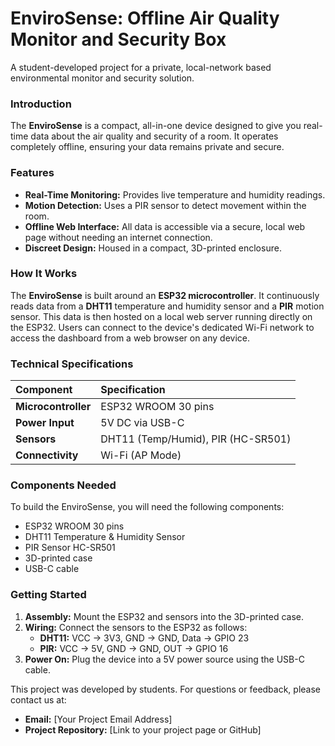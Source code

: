 # EnviroSense: Offline Air Quality Monitor and Security Box

A student-developed project for a private, local-network based environmental monitor and security solution.

### **Introduction**
The **EnviroSense** is a compact, all-in-one device designed to give you real-time data about the air quality and security of a room. It operates completely offline, ensuring your data remains private and secure.

### **Features**
* **Real-Time Monitoring:** Provides live temperature and humidity readings.
* **Motion Detection:** Uses a PIR sensor to detect movement within the room.
* **Offline Web Interface:** All data is accessible via a secure, local web page without needing an internet connection.
* **Discreet Design:** Housed in a compact, 3D-printed enclosure.

### **How It Works**
The **EnviroSense** is built around an **ESP32 microcontroller**. It continuously reads data from a **DHT11** temperature and humidity sensor and a **PIR** motion sensor. This data is then hosted on a local web server running directly on the ESP32. Users can connect to the device's dedicated Wi-Fi network to access the dashboard from a web browser on any device.

### **Technical Specifications**
| Component | Specification |
| :--- | :--- |
| **Microcontroller** | ESP32 WROOM 30 pins |
| **Power Input** | 5V DC via USB-C |
| **Sensors** | DHT11 (Temp/Humid), PIR (HC-SR501) |
| **Connectivity** | Wi-Fi (AP Mode) |

### **Components Needed**
To build the EnviroSense, you will need the following components:
* ESP32 WROOM 30 pins
* DHT11 Temperature & Humidity Sensor
* PIR Sensor HC-SR501
* 3D-printed case
* USB-C cable

### **Getting Started**
1.  **Assembly:** Mount the ESP32 and sensors into the 3D-printed case.
2.  **Wiring:** Connect the sensors to the ESP32 as follows:
    * **DHT11:** VCC -> 3V3, GND -> GND, Data -> GPIO 23
    * **PIR:** VCC -> 5V, GND -> GND, OUT -> GPIO 16
3.  **Power On:** Plug the device into a 5V power source using the USB-C cable.


This project was developed by students. For questions or feedback, please contact us at:
* **Email:** [Your Project Email Address]
* **Project Repository:** [Link to your project page or GitHub]
